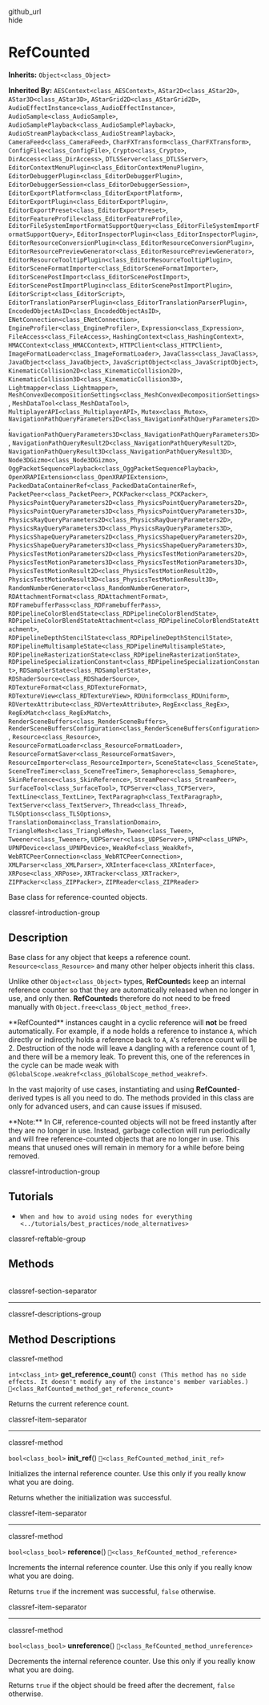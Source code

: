 github\_url  
hide

# RefCounted

**Inherits:** `Object<class_Object>`

**Inherited By:** `AESContext<class_AESContext>`,
`AStar2D<class_AStar2D>`, `AStar3D<class_AStar3D>`,
`AStarGrid2D<class_AStarGrid2D>`,
`AudioEffectInstance<class_AudioEffectInstance>`,
`AudioSample<class_AudioSample>`,
`AudioSamplePlayback<class_AudioSamplePlayback>`,
`AudioStreamPlayback<class_AudioStreamPlayback>`,
`CameraFeed<class_CameraFeed>`,
`CharFXTransform<class_CharFXTransform>`,
`ConfigFile<class_ConfigFile>`, `Crypto<class_Crypto>`,
`DirAccess<class_DirAccess>`, `DTLSServer<class_DTLSServer>`,
`EditorContextMenuPlugin<class_EditorContextMenuPlugin>`,
`EditorDebuggerPlugin<class_EditorDebuggerPlugin>`,
`EditorDebuggerSession<class_EditorDebuggerSession>`,
`EditorExportPlatform<class_EditorExportPlatform>`,
`EditorExportPlugin<class_EditorExportPlugin>`,
`EditorExportPreset<class_EditorExportPreset>`,
`EditorFeatureProfile<class_EditorFeatureProfile>`,
`EditorFileSystemImportFormatSupportQuery<class_EditorFileSystemImportFormatSupportQuery>`,
`EditorInspectorPlugin<class_EditorInspectorPlugin>`,
`EditorResourceConversionPlugin<class_EditorResourceConversionPlugin>`,
`EditorResourcePreviewGenerator<class_EditorResourcePreviewGenerator>`,
`EditorResourceTooltipPlugin<class_EditorResourceTooltipPlugin>`,
`EditorSceneFormatImporter<class_EditorSceneFormatImporter>`,
`EditorScenePostImport<class_EditorScenePostImport>`,
`EditorScenePostImportPlugin<class_EditorScenePostImportPlugin>`,
`EditorScript<class_EditorScript>`,
`EditorTranslationParserPlugin<class_EditorTranslationParserPlugin>`,
`EncodedObjectAsID<class_EncodedObjectAsID>`,
`ENetConnection<class_ENetConnection>`,
`EngineProfiler<class_EngineProfiler>`, `Expression<class_Expression>`,
`FileAccess<class_FileAccess>`, `HashingContext<class_HashingContext>`,
`HMACContext<class_HMACContext>`, `HTTPClient<class_HTTPClient>`,
`ImageFormatLoader<class_ImageFormatLoader>`,
`JavaClass<class_JavaClass>`, `JavaObject<class_JavaObject>`,
`JavaScriptObject<class_JavaScriptObject>`,
`KinematicCollision2D<class_KinematicCollision2D>`,
`KinematicCollision3D<class_KinematicCollision3D>`,
`Lightmapper<class_Lightmapper>`,
`MeshConvexDecompositionSettings<class_MeshConvexDecompositionSettings>`,
`MeshDataTool<class_MeshDataTool>`,
`MultiplayerAPI<class_MultiplayerAPI>`, `Mutex<class_Mutex>`,
`NavigationPathQueryParameters2D<class_NavigationPathQueryParameters2D>`,
`NavigationPathQueryParameters3D<class_NavigationPathQueryParameters3D>`,
`NavigationPathQueryResult2D<class_NavigationPathQueryResult2D>`,
`NavigationPathQueryResult3D<class_NavigationPathQueryResult3D>`,
`Node3DGizmo<class_Node3DGizmo>`,
`OggPacketSequencePlayback<class_OggPacketSequencePlayback>`,
`OpenXRAPIExtension<class_OpenXRAPIExtension>`,
`PackedDataContainerRef<class_PackedDataContainerRef>`,
`PacketPeer<class_PacketPeer>`, `PCKPacker<class_PCKPacker>`,
`PhysicsPointQueryParameters2D<class_PhysicsPointQueryParameters2D>`,
`PhysicsPointQueryParameters3D<class_PhysicsPointQueryParameters3D>`,
`PhysicsRayQueryParameters2D<class_PhysicsRayQueryParameters2D>`,
`PhysicsRayQueryParameters3D<class_PhysicsRayQueryParameters3D>`,
`PhysicsShapeQueryParameters2D<class_PhysicsShapeQueryParameters2D>`,
`PhysicsShapeQueryParameters3D<class_PhysicsShapeQueryParameters3D>`,
`PhysicsTestMotionParameters2D<class_PhysicsTestMotionParameters2D>`,
`PhysicsTestMotionParameters3D<class_PhysicsTestMotionParameters3D>`,
`PhysicsTestMotionResult2D<class_PhysicsTestMotionResult2D>`,
`PhysicsTestMotionResult3D<class_PhysicsTestMotionResult3D>`,
`RandomNumberGenerator<class_RandomNumberGenerator>`,
`RDAttachmentFormat<class_RDAttachmentFormat>`,
`RDFramebufferPass<class_RDFramebufferPass>`,
`RDPipelineColorBlendState<class_RDPipelineColorBlendState>`,
`RDPipelineColorBlendStateAttachment<class_RDPipelineColorBlendStateAttachment>`,
`RDPipelineDepthStencilState<class_RDPipelineDepthStencilState>`,
`RDPipelineMultisampleState<class_RDPipelineMultisampleState>`,
`RDPipelineRasterizationState<class_RDPipelineRasterizationState>`,
`RDPipelineSpecializationConstant<class_RDPipelineSpecializationConstant>`,
`RDSamplerState<class_RDSamplerState>`,
`RDShaderSource<class_RDShaderSource>`,
`RDTextureFormat<class_RDTextureFormat>`,
`RDTextureView<class_RDTextureView>`, `RDUniform<class_RDUniform>`,
`RDVertexAttribute<class_RDVertexAttribute>`, `RegEx<class_RegEx>`,
`RegExMatch<class_RegExMatch>`,
`RenderSceneBuffers<class_RenderSceneBuffers>`,
`RenderSceneBuffersConfiguration<class_RenderSceneBuffersConfiguration>`,
`Resource<class_Resource>`,
`ResourceFormatLoader<class_ResourceFormatLoader>`,
`ResourceFormatSaver<class_ResourceFormatSaver>`,
`ResourceImporter<class_ResourceImporter>`,
`SceneState<class_SceneState>`, `SceneTreeTimer<class_SceneTreeTimer>`,
`Semaphore<class_Semaphore>`, `SkinReference<class_SkinReference>`,
`StreamPeer<class_StreamPeer>`, `SurfaceTool<class_SurfaceTool>`,
`TCPServer<class_TCPServer>`, `TextLine<class_TextLine>`,
`TextParagraph<class_TextParagraph>`, `TextServer<class_TextServer>`,
`Thread<class_Thread>`, `TLSOptions<class_TLSOptions>`,
`TranslationDomain<class_TranslationDomain>`,
`TriangleMesh<class_TriangleMesh>`, `Tween<class_Tween>`,
`Tweener<class_Tweener>`, `UDPServer<class_UDPServer>`,
`UPNP<class_UPNP>`, `UPNPDevice<class_UPNPDevice>`,
`WeakRef<class_WeakRef>`,
`WebRTCPeerConnection<class_WebRTCPeerConnection>`,
`XMLParser<class_XMLParser>`, `XRInterface<class_XRInterface>`,
`XRPose<class_XRPose>`, `XRTracker<class_XRTracker>`,
`ZIPPacker<class_ZIPPacker>`, `ZIPReader<class_ZIPReader>`

Base class for reference-counted objects.

classref-introduction-group

## Description

Base class for any object that keeps a reference count.
`Resource<class_Resource>` and many other helper objects inherit this
class.

Unlike other `Object<class_Object>` types, **RefCounted**s keep an
internal reference counter so that they are automatically released when
no longer in use, and only then. **RefCounted**s therefore do not need
to be freed manually with `Object.free<class_Object_method_free>`.

\*\*RefCounted\*\* instances caught in a cyclic reference will **not**
be freed automatically. For example, if a node holds a reference to
instance `A`, which directly or indirectly holds a reference back to
`A`, `A`'s reference count will be 2. Destruction of the node will leave
`A` dangling with a reference count of 1, and there will be a memory
leak. To prevent this, one of the references in the cycle can be made
weak with `@GlobalScope.weakref<class_@GlobalScope_method_weakref>`.

In the vast majority of use cases, instantiating and using
**RefCounted**-derived types is all you need to do. The methods provided
in this class are only for advanced users, and can cause issues if
misused.

\*\*Note:\*\* In C#, reference-counted objects will not be freed
instantly after they are no longer in use. Instead, garbage collection
will run periodically and will free reference-counted objects that are
no longer in use. This means that unused ones will remain in memory for
a while before being removed.

classref-introduction-group

## Tutorials

-   `When and how to avoid using nodes for everything <../tutorials/best_practices/node_alternatives>`

classref-reftable-group

## Methods

<table>
<tbody>
<tr>
</tr>
<tr>
</tr>
<tr>
</tr>
<tr>
</tr>
</tbody>
</table>

classref-section-separator

------------------------------------------------------------------------

classref-descriptions-group

## Method Descriptions

classref-method

`int<class_int>` **get\_reference\_count**()
`const (This method has no side effects. It doesn't modify any of the instance's member variables.)`
`🔗<class_RefCounted_method_get_reference_count>`

Returns the current reference count.

classref-item-separator

------------------------------------------------------------------------

classref-method

`bool<class_bool>` **init\_ref**()
`🔗<class_RefCounted_method_init_ref>`

Initializes the internal reference counter. Use this only if you really
know what you are doing.

Returns whether the initialization was successful.

classref-item-separator

------------------------------------------------------------------------

classref-method

`bool<class_bool>` **reference**()
`🔗<class_RefCounted_method_reference>`

Increments the internal reference counter. Use this only if you really
know what you are doing.

Returns `true` if the increment was successful, `false` otherwise.

classref-item-separator

------------------------------------------------------------------------

classref-method

`bool<class_bool>` **unreference**()
`🔗<class_RefCounted_method_unreference>`

Decrements the internal reference counter. Use this only if you really
know what you are doing.

Returns `true` if the object should be freed after the decrement,
`false` otherwise.
